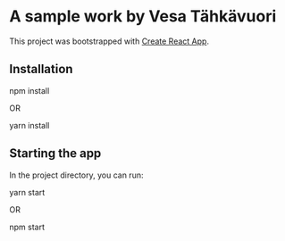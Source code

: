 # A sample work by Vesa Tähkävuori
This project was bootstrapped with [Create React App](https://github.com/facebook/create-react-app).

## Installation

npm install

OR

yarn install

## Starting the app

In the project directory, you can run:

yarn start

OR

npm start